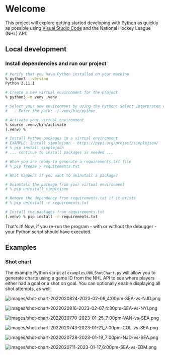 # Welcome

This project will explore getting started developing with [Python](https://www.python.org) as quickly as possible using [Visual Studio Code](https://code.visualstudio.com) and the National Hockey League (NHL) API.

## Local development

### Install dependencies and run our project

```sh
# Verify that you have Python installed on your machine
% python3 --version
Python 3.11.1

# Create a new virtual environment for the project
% python3 -m venv .venv

# Select your new environment by using the Python: Select Interpreter command in VS Code
#   - Enter the path: ./.venv/bin/python

# Activate your virtual environment
% source .venv/bin/activate
(.venv) %

# Install Python packages in a virtual environment
# EXAMPLE: Install simplejson - https://pypi.org/project/simplejson/
# % pip install simplejson
# ... continue to install packages as needed ...

# When you are ready to generate a requirements.txt file
# % pip freeze > requirements.txt

# What happens if you want to uninstall a package?

# Uninstall the package from your virtual environment
# % pip uninstall simplejson

# Remove the dependency from requirements.txt if it exists
# % pip uninstall -r requirements.txt

# Install the packages from requirements.txt
(.venv) % pip install -r requirements.txt
```

That's it! Now, if you re-run the program - with or without the debugger - your Python script should have executed.

## Examples

### Shot chart

The example Python script at `examples/NHLShotChart.py` will allow you to generate charts using a game ID from the NHL API to see where players either had a goal or a shot on goal. You can optionally enable displaying all shot attempts, as well.

![images/shot-chart-2022020824-2023-02-09_4:00pm-SEA-vs-NJD.png](images/shot-chart-2022020824-2023-02-09_4:00pm-SEA-vs-NJD.png)

![images/shot-chart-2022020816-2023-02-07_4:30pm-SEA-vs-NYI.png](images/shot-chart-2022020816-2023-02-07_4:30pm-SEA-vs-NYI.png)

![images/shot-chart-2022020770-2023-01-25_7:00pm-VAN-vs-SEA.png](images/shot-chart-2022020770-2023-01-25_7:00pm-VAN-vs-SEA.png)

![images/shot-chart-2022020743-2023-01-21_7:00pm-COL-vs-SEA.png](images/shot-chart-2022020743-2023-01-21_7:00pm-COL-vs-SEA.png)

![images/shot-chart-2022020728-2023-01-19_7:00pm-NJD-vs-SEA.png](images/shot-chart-2022020728-2023-01-19_7:00pm-NJD-vs-SEA.png)

![images/shot-chart-2022020711-2023-01-17_6:00pm-SEA-vs-EDM.png](images/shot-chart-2022020711-2023-01-17_6:00pm-SEA-vs-EDM.png)
